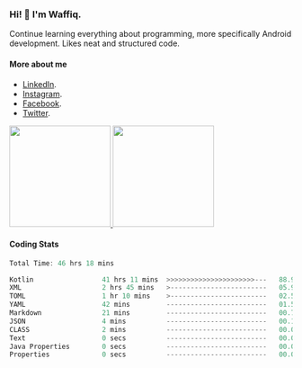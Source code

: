 ### Hi! 👋 I'm Waffiq.

Continue learning everything about programming, more specifically Android development. Likes neat and structured code.

#### More about me 
- [LinkedIn](https://www.linkedin.com/in/waffiqaziz/).
- [Instagram](https://www.instagram.com/waffiqaziz/).
- [Facebook](https://web.facebook.com/WaffiqAziz/).
- [Twitter](https://twitter.com/AzizWaffiq).

<p align="left">
<a href="https://github.com/waffiqaziz">
  <img height="180em" src="https://github-readme-stats-eight-theta.vercel.app/api?username=waffiqaziz&show_icons=true&theme=algolia&include_all_commits=true&count_private=true"/>
  <img height="180em" src="https://github-readme-stats-eight-theta.vercel.app/api/top-langs/?username=waffiqaziz&layout=compact&langs_count=8&theme=algolia"/>
</a>
</p>

#### Coding Stats
<!--START_SECTION:waka-->

```rust
Total Time: 46 hrs 18 mins

Kotlin                 41 hrs 11 mins  >>>>>>>>>>>>>>>>>>>>>>---   88.93 %
XML                    2 hrs 45 mins   >------------------------   05.96 %
TOML                   1 hr 10 mins    >------------------------   02.53 %
YAML                   42 mins         -------------------------   01.54 %
Markdown               21 mins         -------------------------   00.78 %
JSON                   4 mins          -------------------------   00.16 %
CLASS                  2 mins          -------------------------   00.08 %
Text                   0 secs          -------------------------   00.01 %
Java Properties        0 secs          -------------------------   00.00 %
Properties             0 secs          -------------------------   00.00 %
```

<!--END_SECTION:waka-->
